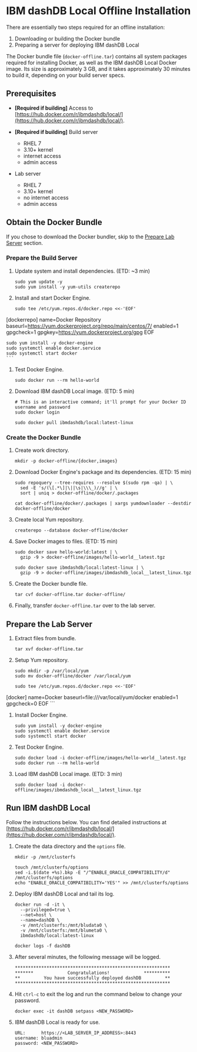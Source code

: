 # IBM dashDB Local Offline Installation

There are essentially two steps required for an offline installation:

1.  Downloading or building the Docker bundle
1.  Preparing a server for deploying IBM dashDB Local

The Docker bundle file (`docker-offline.tar`) contains all system packages required for installing Docker, as well as the IBM dashDB Local Docker image. Its size is approximately 3 GB, and it takes approximately 30 minutes to build it, depending on your build server specs.

## Prerequisites

* **[Required if building]** Access to [https://hub.docker.com/r/ibmdashdb/local/](https://hub.docker.com/r/ibmdashdb/local/).

* **[Required if building]** Build server
  * RHEL 7
  * 3.10+ kernel
  * internet access
  * admin access

* Lab server
  * RHEL 7
  * 3.10+ kernel
  * no internet access
  * admin access

## Obtain the Docker Bundle

If you chose to download the Docker bundler, skip to the [Prepare Lab Server](#prepare-lab-server) section.

### Prepare the Build Server

1.  Update system and install dependencies. (ETD: ~3 min)
    ```shell
    sudo yum update -y
    sudo yum install -y yum-utils createrepo
    ```

1.  Install and start Docker Engine.

    ```shell
    sudo tee /etc/yum.repos.d/docker.repo <<-'EOF'
[dockerrepo]
name=Docker Repository
baseurl=https://yum.dockerproject.org/repo/main/centos/7/
enabled=1
gpgcheck=1
gpgkey=https://yum.dockerproject.org/gpg
EOF

    sudo yum install -y docker-engine
    sudo systemctl enable docker.service
    sudo systemctl start docker
    ```

1.  Test Docker Engine.

    ```shell
    sudo docker run --rm hello-world
    ```

1.  Download IBM dashDB Local image. (ETD: 5 min)

    ```shell
    # This is an interactive command; it'll prompt for your Docker ID username and password
    sudo docker login

    sudo docker pull ibmdashdb/local:latest-linux
    ```


### Create the Docker Bundle

1.  Create work directory.

    ```shell
    mkdir -p docker-offline/{docker,images}
    ```

1.  Download Docker Engine's package and its dependencies. (ETD: 15 min)

    ```shell
    sudo repoquery --tree-requires --resolve $(sudo rpm -qa) | \
      sed -E 's/(\[.*\]|\||\s|\\\_)//g' | \
      sort | uniq > docker-offline/docker/.packages

    cat docker-offline/docker/.packages | xargs yumdownloader --destdir docker-offline/docker
    ```

1.  Create local Yum repository.

    ```shell
    createrepo --database docker-offline/docker
    ```

1.  Save Docker images to files. (ETD: 15 min)

    ```shell
    sudo docker save hello-world:latest | \
      gzip -9 > docker-offline/images/hello-world__latest.tgz

    sudo docker save ibmdashdb/local:latest-linux | \
      gzip -9 > docker-offline/images/ibmdashdb_local__latest_linux.tgz
    ```

1.  Create the Docker bundle file.

    ```shell
    tar cvf docker-offline.tar docker-offline/
    ```

1.  Finally, transfer `docker-offline.tar` over to the lab server.


## Prepare the Lab Server

1.  Extract files from bundle.

    ```shell
    tar xvf docker-offline.tar
    ```

1.  Setup Yum repository.

    ```shell
    sudo mkdir -p /var/local/yum
    sudo mv docker-offline/docker /var/local/yum

    sudo tee /etc/yum.repos.d/docker.repo <<-'EOF'
[docker]
name=Docker
baseurl=file:///var/local/yum/docker
enabled=1
gpgcheck=0
EOF
    ```

1.  Install Docker Engine.

    ```shell
    sudo yum install -y docker-engine
    sudo systemctl enable docker.service
    sudo systemctl start docker
    ```

1.  Test Docker Engine.

    ```shell
    sudo docker load -i docker-offline/images/hello-world__latest.tgz
    sudo docker run --rm hello-world
    ```

1.  Load IBM dashDB Local image. (ETD: 3 min)

    ```shell
    sudo docker load -i docker-offline/images/ibmdashdb_local__latest_linux.tgz
    ```


## Run IBM dashDB Local

Follow the instructions below. You can find detailed instructions at [https://hub.docker.com/r/ibmdashdb/local/](https://hub.docker.com/r/ibmdashdb/local/).

1.  Create the data directory and the `options` file.

    ```shell
    mkdir -p /mnt/clusterfs

    touch /mnt/clusterfs/options
    sed -i.$(date +%s).bkp -E "/^ENABLE_ORACLE_COMPATIBILITY/d" /mnt/clusterfs/options
    echo "ENABLE_ORACLE_COMPATIBILITY='YES'" >> /mnt/clusterfs/options

    ```

1.  Deploy IBM dashDB Local and tail its log.

    ```shell
    docker run -d -it \
      --privileged=true \
      --net=host \
      --name=dashDB \
      -v /mnt/clusterfs:/mnt/bludata0 \
      -v /mnt/clusterfs:/mnt/blumeta0 \
      ibmdashdb/local:latest-linux

    docker logs -f dashDB
    ```

1.  After several minutes, the following message will be logged.

    ```
    ***********************************************************
    *******             Congratulations!             **********
    **         You have successfully deployed dashDB         **
    ***********************************************************
    ```

1.  Hit `ctrl-c` to exit the log and run the command below to change your password.

    ```shell
    docker exec -it dashDB setpass <NEW_PASSWORD>
    ```

1.  IBM dashDB Local is ready for use.

    ```
    URL:      https://<LAB_SERVER_IP_ADDRESS>:8443
    username: bluadmin
    password: <NEW_PASSWORD>
    ```
